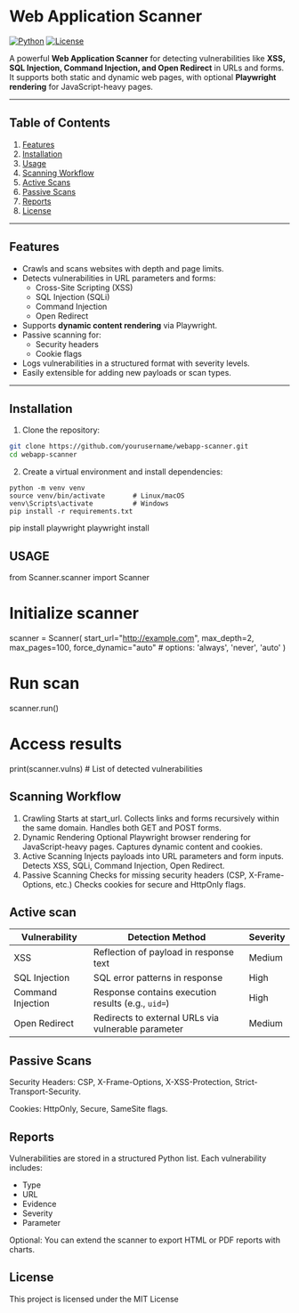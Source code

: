 # Web Application Scanner

[![Python](https://img.shields.io/badge/Python-3.8%2B-blue)](https://www.python.org/)
[![License](https://img.shields.io/badge/License-MIT-green)](LICENSE)

A powerful **Web Application Scanner** for detecting vulnerabilities like **XSS, SQL Injection, Command Injection, and Open Redirect** in URLs and forms. It supports both static and dynamic web pages, with optional **Playwright rendering** for JavaScript-heavy pages.  

---

## Table of Contents
1. [Features](#features)
2. [Installation](#installation)
3. [Usage](#usage)
4. [Scanning Workflow](#scanning-workflow)
5. [Active Scans](#active-scans)
6. [Passive Scans](#passive-scans)
7. [Reports](#reports)
8. [License](#license)

---

## Features
- Crawls and scans websites with depth and page limits.
- Detects vulnerabilities in URL parameters and forms:
  - Cross-Site Scripting (XSS)
  - SQL Injection (SQLi)
  - Command Injection
  - Open Redirect
- Supports **dynamic content rendering** via Playwright.
- Passive scanning for:
  - Security headers
  - Cookie flags
- Logs vulnerabilities in a structured format with severity levels.
- Easily extensible for adding new payloads or scan types.

---

## Installation

1. Clone the repository:

```bash
git clone https://github.com/yourusername/webapp-scanner.git
cd webapp-scanner
```



2. Create a virtual environment and install dependencies:
```
python -m venv venv
source venv/bin/activate       # Linux/macOS
venv\Scripts\activate          # Windows
pip install -r requirements.txt

```
pip install playwright
playwright install


## USAGE

from Scanner.scanner import Scanner

# Initialize scanner
scanner = Scanner(
    start_url="http://example.com",
    max_depth=2,
    max_pages=100,
    force_dynamic="auto"  # options: 'always', 'never', 'auto'
)

# Run scan
scanner.run()

# Access results
print(scanner.vulns)  # List of detected vulnerabilities



## Scanning Workflow

1. Crawling
   Starts at start_url.
   Collects links and forms recursively within the same domain.
   Handles both GET and POST forms.
2. Dynamic Rendering
   Optional Playwright browser rendering for JavaScript-heavy pages.
   Captures dynamic content and cookies.
3. Active Scanning
   Injects payloads into URL parameters and form inputs.
   Detects XSS, SQLi, Command Injection, Open Redirect.
4. Passive Scanning
   Checks for missing security headers (CSP, X-Frame-Options, etc.)
   Checks cookies for secure and HttpOnly flags.


##  Active scan
| Vulnerability     | Detection Method                                    | Severity |
| ----------------- | --------------------------------------------------- | -------- |
| XSS               | Reflection of payload in response text              | Medium   |
| SQL Injection     | SQL error patterns in response                      | High     |
| Command Injection | Response contains execution results (e.g., `uid=`)  | High     |
| Open Redirect     | Redirects to external URLs via vulnerable parameter | Medium   |

## Passive Scans

Security Headers: CSP, X-Frame-Options, X-XSS-Protection, Strict-Transport-Security.

Cookies: HttpOnly, Secure, SameSite flags.


## Reports
Vulnerabilities are stored in a structured Python list.
Each vulnerability includes:
- Type
- URL
- Evidence
- Severity
- Parameter

Optional: You can extend the scanner to export HTML or PDF reports with charts.

## License

This project is licensed under the MIT License
